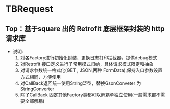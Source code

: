 # TBRequest
## Top：基于square 出的 Retrofit 底层框架封装的 http请求库</br>
* 说明:
    1. 对各Factory进行初始化封装，更换日志打印拦截器，提供debug模式
    2. 对Retrofit 接口定义进行了常用模式归纳，具体请求模式限定和抽象
    3. 对请求参数统一格式化(GET , JSON,两种 FormData),保持入口参数设置方式相同，方便使用
    4. 对CallBack返回统一使用String泛型，替换GsonConveter 为StringConverter
    5. 除了CallBack<String> 固定其他Factory类都可以解耦单独立使用(一般需求都不需要全部解耦)
  
  

   